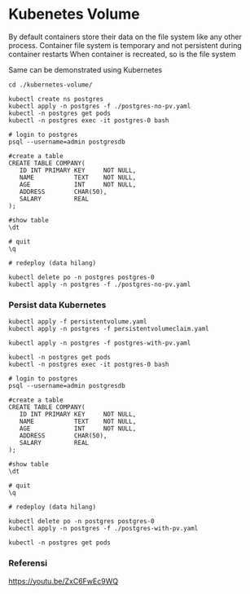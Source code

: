 # Kubenetes Volume 

By default containers store their data on the file system like any other process.
Container file system is temporary and not persistent during container restarts
When container is recreated, so is the file system


Same can be demonstrated using Kubernetes

```
cd ./kubernetes-volume/

kubectl create ns postgres
kubectl apply -n postgres -f ./postgres-no-pv.yaml
kubectl -n postgres get pods 
kubectl -n postgres exec -it postgres-0 bash

# login to postgres
psql --username=admin postgresdb

#create a table
CREATE TABLE COMPANY(
   ID INT PRIMARY KEY     NOT NULL,
   NAME           TEXT    NOT NULL,
   AGE            INT     NOT NULL,
   ADDRESS        CHAR(50),
   SALARY         REAL
);

#show table
\dt

# quit 
\q

# redeploy (data hilang)

kubectl delete po -n postgres postgres-0
kubectl apply -n postgres -f ./postgres-no-pv.yaml

```

### Persist data Kubernetes


```
kubectl apply -f persistentvolume.yaml
kubectl apply -n postgres -f persistentvolumeclaim.yaml

kubectl apply -n postgres -f postgres-with-pv.yaml

kubectl -n postgres get pods 
kubectl -n postgres exec -it postgres-0 bash

# login to postgres
psql --username=admin postgresdb

#create a table
CREATE TABLE COMPANY(
   ID INT PRIMARY KEY     NOT NULL,
   NAME           TEXT    NOT NULL,
   AGE            INT     NOT NULL,
   ADDRESS        CHAR(50),
   SALARY         REAL
);

#show table
\dt

# quit 
\q

# redeploy (data hilang)

kubectl delete po -n postgres postgres-0
kubectl apply -n postgres -f ./postgres-with-pv.yaml

kubectl -n postgres get pods

```

### Referensi 

https://youtu.be/ZxC6FwEc9WQ
